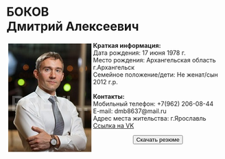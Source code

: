 <h1>БОКОВ
<br>Дмитрий Алексеевич</h1>
<p><img src="1_MG_3769.jpg" align="left" style=" border: 4px solid #ffffff;">
<b>Краткая информация:</b>
<br>Дата рождения: 17 июня 1978 г.
	<br>Место рождения: Архангельская область г.Архангельск
	<br>Семейное положение/дети: Не женат/сын 2012 г.р.
	<br>
	<br><b>Контакты:</b>
	<br>Мобильный телефон: +7(962) 206-08-44
	<br>E-mail: dmb8637@mail.ru
	<br>Адрес места жительства: г.Ярославль
	<br><a HREF="https://vk.com/id32994005" target="_blank">Ссылка на VK</a>
</p>
<p align="center"><a href="anketa_D_A_Bokov.docx"><button>Скачать резюме</button></a></p>
